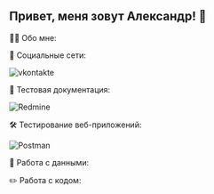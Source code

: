## Привет, меня зовут Александр! 👋

👨‍💻 Обо мне:

🤝 Социальные сети:

![vkontakte](https://img.shields.io/badge/-vkontakte-090909?style=for-the-badge&logo=vk&logoColor=4F7DB3)

📁 Тестовая документация:

![Redmine](https://img.shields.io/badge/-Redmine-090909?style=for-the-badge&logo=Redmine&logoColor=a20000)


🛠 Тестирование веб-приложений:

![Postman](https://img.shields.io/badge/-Postman-090909?style=for-the-badge&logo=postman)


💾 Работа с данными:

✏️ Работа с кодом:

